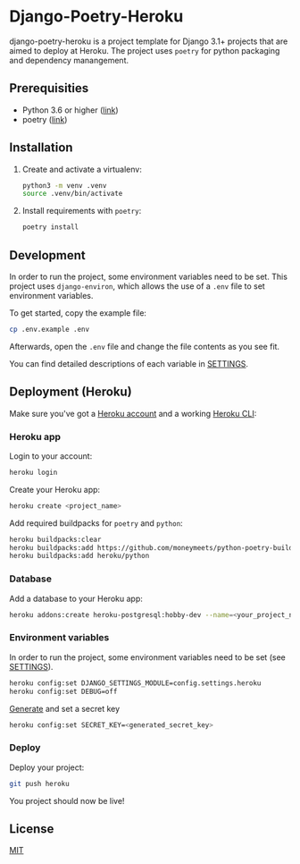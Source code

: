 # Django-Poetry-Heroku

django-poetry-heroku is a project template for Django 3.1+ projects that are aimed to deploy at Heroku.
The project uses `poetry` for python packaging and dependency manangement.

## Prerequisities

- Python 3.6 or higher ([link](https://www.python.org/downloads/))
- poetry ([link](https://python-poetry.org/docs/#installation))


## Installation

1. Create and activate a virtualenv:
    ```bash
    python3 -m venv .venv
    source .venv/bin/activate
    ```
2. Install requirements with `poetry`:
    ```bash
    poetry install
    ```

## Development
In order to run the project, some environment variables need to be set.
This project uses `django-environ`, which allows the use of a `.env` file to set environment variables.

To get started, copy the example file:
```bash
cp .env.example .env
```
Afterwards, open the `.env` file and change the file contents as you see fit.

You can find detailed descriptions of each variable in [SETTINGS](SETTINGS.md).

## Deployment (Heroku)
Make sure you've got a [Heroku account](https://signup.heroku.com/)
and a working [Heroku CLI](https://devcenter.heroku.com/articles/heroku-cli#download-and-install):

### Heroku app
Login to your account:
```bash
heroku login
```

Create your Heroku app:
```bash
heroku create <project_name>
```

Add required buildpacks for `poetry` and `python`:
```bash
heroku buildpacks:clear
heroku buildpacks:add https://github.com/moneymeets/python-poetry-buildpack.git
heroku buildpacks:add heroku/python
```

### Database
Add a database to your Heroku app:
```bash
heroku addons:create heroku-postgresql:hobby-dev --name=<your_project_name>-pg
```

### Environment variables
In order to run the project, some environment variables need to be set (see [SETTINGS](SETTINGS.md)).
```bash
heroku config:set DJANGO_SETTINGS_MODULE=config.settings.heroku
heroku config:set DEBUG=off
```
[Generate](https://djecrety.ir/) and set a secret key
```bash
heroku config:set SECRET_KEY=<generated_secret_key>
```

### Deploy
Deploy your project:
```bash
git push heroku
```

You project should now be live!


## License
[MIT](LICENSE)